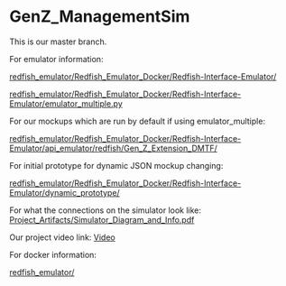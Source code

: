 # GenZ_ManagementSim

This is our master branch.

For emulator information:

[redfish_emulator/Redfish_Emulator_Docker/Redfish-Interface-Emulator/](https://github.com/jmm9683/GenZ_ManagementSim/tree/master/redfish_emulator/Redfish_Emulator_Docker/Redfish-Interface-Emulator)

[redfish_emulator/Redfish_Emulator_Docker/Redfish-Interface-Emulator/emulator_multiple.py](https://github.com/jmm9683/GenZ_ManagementSim/blob/master/redfish_emulator/Redfish_Emulator_Docker/Redfish-Interface-Emulator/emulator_multiple.py)

For our mockups which are run by default if using emulator_multiple:

[redfish_emulator/Redfish_Emulator_Docker/Redfish-Interface-Emulator/api_emulator/redfish/Gen_Z_Extension_DMTF/](https://github.com/jmm9683/GenZ_ManagementSim/tree/master/redfish_emulator/Redfish_Emulator_Docker/Redfish-Interface-Emulator/api_emulator/redfish/Gen_Z_Extension_DMTF)

For initial prototype for dynamic JSON mockup changing:

[redfish_emulator/Redfish_Emulator_Docker/Redfish-Interface-Emulator/dynamic_prototype/](https://github.com/jmm9683/GenZ_ManagementSim/tree/master/redfish_emulator/Redfish_Emulator_Docker/Redfish-Interface-Emulator/dynamic_prototype)

For what the connections on the simulator look like:
[Project_Artifacts/Simulator_Diagram_and_Info.pdf](https://github.com/jmm9683/GenZ_ManagementSim/blob/master/Project_Artifacts/Simulator_Diagram_and_Info.pdf)

Our project video link:
[Video](https://drive.google.com/open?id=1mAZ5_IMZ-VYStf5hglM092uAj3r4lXGV)

For docker information:

[redfish_emulator/](https://github.com/jmm9683/GenZ_ManagementSim/tree/master/redfish_emulator)
